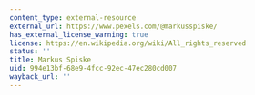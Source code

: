 ```yaml
---
content_type: external-resource
external_url: https://www.pexels.com/@markusspiske/
has_external_license_warning: true
license: https://en.wikipedia.org/wiki/All_rights_reserved
status: ''
title: Markus Spiske
uid: 994e13bf-68e9-4fcc-92ec-47ec280cd007
wayback_url: ''
---
```

